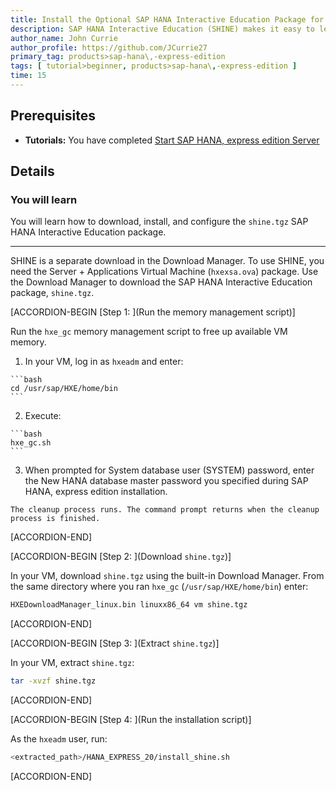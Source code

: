 ```yaml
---
title: Install the Optional SAP HANA Interactive Education Package for SAP HANA, express edition (Preconfigured VM)
description: SAP HANA Interactive Education (SHINE) makes it easy to learn how to build applications on SAP HANA Extended Application Services Advanced Model (XSA).
author_name: John Currie
author_profile: https://github.com/JCurrie27
primary_tag: products>sap-hana\,-express-edition
tags: [ tutorial>beginner, products>sap-hana\,-express-edition ]
time: 15
---
```


<!-- loio5a9927fcad7c436d9fb8a36062acc1b8 -->

## Prerequisites
 - **Tutorials:**  You have completed [Start SAP HANA, express edition Server](http://developers.sap.com/tutorials/hxe-ua-getting-started-vm.html)  

## Details
### You will learn
You will learn how to download, install, and configure the `shine.tgz` SAP HANA Interactive Education package.

---

SHINE is a separate download in the Download Manager. To use SHINE, you need the Server + Applications Virtual Machine (`hxexsa.ova`) package. Use the Download Manager to download the SAP HANA Interactive Education package, `shine.tgz`.

[ACCORDION-BEGIN [Step 1: ](Run the memory management script)]

Run the `hxe_gc` memory management script to free up available VM memory.

1.   In your VM, log in as `hxeadm` and enter:

    ```bash
    cd /usr/sap/HXE/home/bin
    ```

2.   Execute:

    ```bash
    hxe_gc.sh
    ```

3.   When prompted for System database user (SYSTEM) password, enter the New HANA database master password you specified during SAP HANA, express edition installation.

    The cleanup process runs. The command prompt returns when the cleanup process is finished.

[ACCORDION-END]

[ACCORDION-BEGIN [Step 2: ](Download `shine.tgz`)]

In your VM, download `shine.tgz` using the built-in Download Manager. From the same directory where you ran `hxe_gc` (`/usr/sap/HXE/home/bin`) enter:

```bash
HXEDownloadManager_linux.bin linuxx86_64 vm shine.tgz
```

[ACCORDION-END]

[ACCORDION-BEGIN [Step 3: ](Extract `shine.tgz`)]

In your VM, extract `shine.tgz`:

```bash
tar -xvzf shine.tgz
```

[ACCORDION-END]

[ACCORDION-BEGIN [Step 4: ](Run the installation script)]

As the `hxeadm` user, run:

```bash
<extracted_path>/HANA_EXPRESS_20/install_shine.sh
```

[ACCORDION-END]

